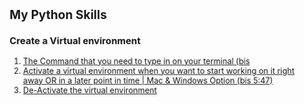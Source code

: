 ## My Python Skills

### Create a Virtual environment

1) [The Command that you need to type in on your terminal (bis ](https://www.youtube.com/watch?v=4jt9JPoIDpY&t=1m32s)
2) [Activate a virtual environment when you want to start working on it right away OR in a later point in time | Mac &amp; Windows Option (bis 5:47)](https://www.youtube.com/watch?v=4jt9JPoIDpY&t=3m18s)
3) [De-Activate the virtual environment](https://www.youtube.com/watch?v=4jt9JPoIDpY&t=5m48s)
